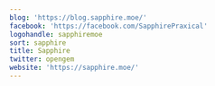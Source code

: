 ```yaml
---
blog: 'https://blog.sapphire.moe/'
facebook: 'https://facebook.com/SapphirePraxical'
logohandle: sapphiremoe
sort: sapphire
title: Sapphire
twitter: opengem
website: 'https://sapphire.moe/'
---
```

